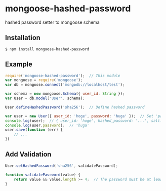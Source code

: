 mongoose-hashed-password
========================

hashed password setter to mongoose schema

Installation
------------

    $ npm install mongoose-hashed-password

Example
-------

```javascript
require('mongoose-hashed-password');  // This module
var mongoose = require('mongoose');
var db = mongoose.connect('mongodb://localhost/test');

var schema = new mongoose.Schema({ user_id: String });
var User = db.model('User', schema);

User.defineHashedPassword('sha256');  // Define hashed password

var user = new User({ user_id: 'hoge', password: 'huga' });  // Set 'password'
console.log(user);  // { user_id: 'hoge', hashed_password: '...', salt: '...' }
console.log(user.password);  // 'huga'
user.save(function (err) {
    // ...
})
```

Add Validation
--------------

```javascript
User.setHashedPassword('sha256', validatePassword);

function validatePassword(value) {
    return value && value.length >= 4;  // The password must be at least 4 characters long
}
```
